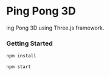 # Ping Pong 3D
ing Pong 3D using Three.js framework.

### Getting Started

```bash
npm install
```

```bash
npm start
```
